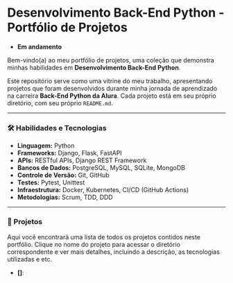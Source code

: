 # Desenvolvimento Back-End Python - Portfólio de Projetos
* **Em andamento** 

Bem-vindo(a) ao meu portfólio de projetos, uma coleção que demonstra minhas habilidades em **Desenvolvimento Back-End Python**.

Este repositório serve como uma vitrine do meu trabalho, apresentando projetos que foram desenvolvidos durante minha jornada de aprendizado na carreira **Back-End Python da Alura**. Cada projeto está em seu próprio diretório, com seu próprio `README.md`.

---
### 🛠️ Habilidades e Tecnologias

* **Linguagem:** Python
* **Frameworks:** Django, Flask, FastAPI
* **APIs:** RESTful APIs, Django REST Framework
* **Bancos de Dados:** PostgreSQL, MySQL, SQLite, MongoDB
* **Controle de Versão:** Git, GitHub
* **Testes:** Pytest, Unittest
* **Infraestrutura:** Docker, Kubernetes, CI/CD (GitHub Actions)
* **Metodologias:** Scrum, TDD, DDD

---
### 📂 Projetos

Aqui você encontrará uma lista de todos os projetos contidos neste portfólio. Clique no nome do projeto para acessar o diretório correspondente e ver mais detalhes, incluindo a descrição, as tecnologias utilizadas e etc.
* **[]**: 
